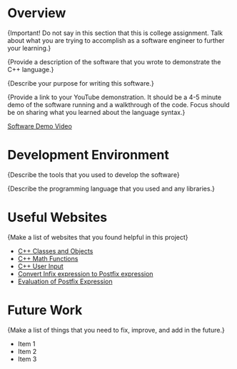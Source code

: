 # Overview

{Important! Do not say in this section that this is college assignment. Talk about what you are trying to accomplish as a software engineer to further your learning.}

{Provide a description of the software that you wrote to demonstrate the C++ language.}

{Describe your purpose for writing this software.}

{Provide a link to your YouTube demonstration. It should be a 4-5 minute demo of the software running and a walkthrough of the code. Focus should be on sharing what you learned about the language syntax.}

[Software Demo Video](http://youtube.link.goes.here)

# Development Environment

{Describe the tools that you used to develop the software}


{Describe the programming language that you used and any libraries.}

# Useful Websites

{Make a list of websites that you found helpful in this project}

- [C++ Classes and Objects](https://www.w3schools.com/cpp/cpp_classes.asp)
- [C++ Math Functions](hhttps://www.w3schools.com/cpp/cpp_ref_math.asp)
- [C++ User Input]("https://www.w3schools.com/cpp/cpp_user_input.asp")
- [Convert Infix expression to Postfix expression]("https://www.geeksforgeeks.org/convert-infix-expression-to-postfix-expression/")
- [Evaluation of Postfix Expression]("https://www.geeksforgeeks.org/evaluation-of-postfix-expression/")

# Future Work

{Make a list of things that you need to fix, improve, and add in the future.}

- Item 1
- Item 2
- Item 3